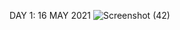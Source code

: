 DAY 1: 16 MAY 2021
![Screenshot (42)](https://user-images.githubusercontent.com/76203282/118375288-84c80400-b5de-11eb-8f65-d2a6b4fbdc15.png)

